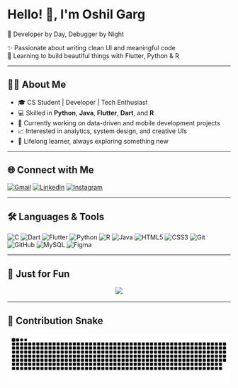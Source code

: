 # Hello! 👋, I'm Oshil Garg  
🔐 Developer by Day, Debugger by Night

✨ Passionate about writing clean UI and meaningful code  
📱 Learning to build beautiful things with Flutter, Python & R

---

## 👨‍💻 About Me

- 🎓 CS Student | Developer | Tech Enthusiast  
- 💻 Skilled in **Python**, **Java**, **Flutter**, **Dart**, and **R**  
- 🔭 Currently working on data-driven and mobile development projects  
- 📈 Interested in analytics, system design, and creative UIs  
- 🌱 Lifelong learner, always exploring something new  

---

## 🌐 Connect with Me

[![Gmail](https://img.shields.io/badge/Gmail-D14836?style=for-the-badge&logo=gmail&logoColor=white)](mailto:oshilgarg361@gmail.com)
[![LinkedIn](https://img.shields.io/badge/LinkedIn-0A66C2?style=for-the-badge&logo=linkedin&logoColor=white)](https://www.linkedin.com/in/oshil-garg-506046306/)
[![Instagram](https://img.shields.io/badge/Instagram-E4405F?style=for-the-badge&logo=instagram&logoColor=white)](https://www.instagram.com/oshil.garg?igsh=Nno1ZDRuZTNzMGgz)

---

## 🛠️ Languages & Tools

![C](https://img.shields.io/badge/C-00599C?style=for-the-badge&logo=c&logoColor=white)
![Dart](https://img.shields.io/badge/Dart-0175C2?style=for-the-badge&logo=dart&logoColor=white)
![Flutter](https://img.shields.io/badge/Flutter-02569B?style=for-the-badge&logo=flutter&logoColor=white)
![Python](https://img.shields.io/badge/Python-3776AB?style=for-the-badge&logo=python&logoColor=white)
![R](https://img.shields.io/badge/R-276DC3?style=for-the-badge&logo=r&logoColor=white)
![Java](https://img.shields.io/badge/Java-007396?style=for-the-badge&logo=java&logoColor=white)
![HTML5](https://img.shields.io/badge/HTML5-E34F26?style=for-the-badge&logo=html5&logoColor=white)
![CSS3](https://img.shields.io/badge/CSS3-1572B6?style=for-the-badge&logo=css3&logoColor=white)
![Git](https://img.shields.io/badge/Git-F05032?style=for-the-badge&logo=git&logoColor=white)
![GitHub](https://img.shields.io/badge/GitHub-181717?style=for-the-badge&logo=github&logoColor=white)
![MySQL](https://img.shields.io/badge/MySQL-4479A1?style=for-the-badge&logo=mysql&logoColor=white)
![Figma](https://img.shields.io/badge/Figma-F24E1E?style=for-the-badge&logo=figma&logoColor=white)

---

## 🍕 Just for Fun

<div align="center">
  <img src="https://media.giphy.com/media/78XCFBGOlS6keY1Bil/giphy.gif" width="300px" />
</div>

---

## 🐍 Contribution Snake

<img src="https://raw.githubusercontent.com/Platane/Platane/output/github-contribution-grid-snake.svg" alt="Snake animation" />




